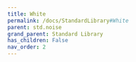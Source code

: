 ```yaml
---
title: White
permalink: /docs/StandardLibrary#White
parent: std.noise
grand_parent: Standard Library
has_children: False
nav_order: 2
---
```

